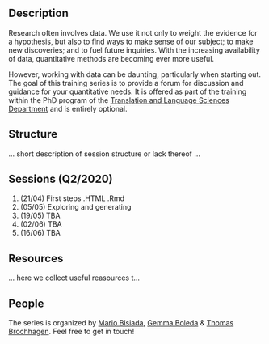 ## Description

Research often involves data. We use it not only to weight the evidence for a hypothesis, but also to find ways to make sense of our subject; to make new discoveries; and to fuel future inquiries. With the increasing availability of data, quantitative methods are becoming ever more useful. 

However, working with data can be daunting, particularly when starting out. The goal of this training series is to provide a forum for discussion and guidance for your quantitative needs. It is offered as part of the training within the PhD program of the [Translation and Language Sciences Department](https://www.upf.edu/en/web/universitat/-/departament-de-traduccio-i-ciencies-del-llenguatge) and is entirely optional. 

## Structure

... short description of session structure or lack thereof ...


## Sessions (Q2/2020)

  1. (21/04) First steps .HTML .Rmd <i class="fab fa-r-project"></i>
  2. (05/05) Exploring and generating 
  3. (19/05) TBA
  4. (02/06) TBA
  5. (16/06) TBA

## Resources

... here we collect useful reasources t...

## People
The series is organized by [Mario Bisiada](http://www.mariobisiada.de/), [Gemma Boleda](https://gboleda.github.io/) & [Thomas Brochhagen](https://brochhagen.github.io). Feel free to get in touch!

